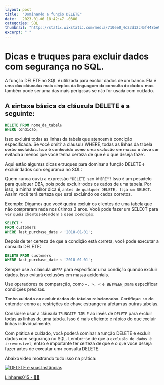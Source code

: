 ```yaml
---
layout: post
title:  "Dominando a função DELETE"
date:   2023-01-06 18:42:47 -0300
categories: SQL
thumbnail: "https://static.wixstatic.com/media/710ee0_4c23d12c46f448be940e5648b35225ab~mv2.jpg/v1/fill/w_1524,h_1016,al_c,q_90/710ee0_4c23d12c46f448be940e5648b35225ab~mv2.jpg"
excerpt: " "
---
```


# Dicas e truques para excluir dados com segurança no SQL.

A função DELETE no SQL é utilizada para excluir dados de um banco. Ela é uma das cláusulas mais simples da linguagem de consulta de dados, mas também pode ser uma das mais perigosas se não for usada com cuidado.

## A sintaxe básica da cláusula DELETE é a seguinte:

```sql
DELETE FROM nome_da_tabela
WHERE condicao;
```

Isso excluirá todas as linhas da tabela que atendem à condição especificada. Se você omitir a cláusula WHERE, todas as linhas da tabela serão excluídas. Isso é conhecido como uma exclusão em massa e deve ser evitada a menos que você tenha certeza de que é o que deseja fazer.

Aqui estão algumas dicas e truques para dominar a função DELETE e excluir dados com segurança no SQL:

Quem nunca ouviu a expressão `"DELETE sem WHERE"?` Isso é um pesadelo para qualquer DBA, pois pode excluir todos os dados de uma tabela. 
Por isso, a minha melhor dica é, `antes de qualquer DELETE, faça um SELECT`. Assim você terá certeza que está excluindo os dados corretos.

Exemplo: Digamos que você queira excluir os clientes de uma tabela que não compraram nada nos últimos 3 anos. Você pode fazer um SELECT para ver quais clientes atendem a essa condição:

```sql
SELECT *
FROM customers
WHERE last_purchase_date < '2018-01-01';
```
Depois de ter certeza de que a condição está correta, você pode executar a consulta DELETE:

```sql
DELETE FROM customers
WHERE last_purchase_date < '2018-01-01';
```

Sempre use a cláusula `WHERE` para especificar uma condição quando excluir dados. Isso evitará exclusões em massa acidentais.

Use operadores de comparação, como `=, >, < e BETWEEN`, para especificar condições precisas.

Tenha cuidado ao excluir dados de tabelas relacionadas. Certifique-se de entender como as restrições de chave estrangeira afetam as outras tabelas.

Considere usar a cláusula `TRUNCATE TABLE` ao invés de `DELETE` para excluir todas as linhas de uma tabela. Isso é mais eficiente e rápido do que excluir linhas individualmente.

Com prática e cuidado, você poderá dominar a função DELETE e excluir dados com segurança no SQL. Lembre-se de que a `exclusão de dados é irreversível`, então é importante ter certeza de que é o que você deseja fazer antes de executar uma consulta DELETE.

Abaixo video mostrando tudo isso na prática:

[![DELETE e suas Instâncias](https://img.youtube.com/vi/9Iqp6pP0qGw/0.jpg)](https://youtu.be/9Iqp6pP0qGw)

[Linhares015 - 🧙‍♂️](https://github.com/Linhares015)